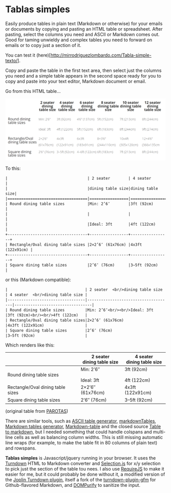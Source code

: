 # Tablas simples

Easily produce tables in plain text (Markdown or otherwise) for your emails or documents by copying and pasting an HTML table or spreadsheet. After pasting, select the columns you need and ASCII or Markdown comes out. Good for taming unwieldy and complex tables you need to forward on emails or to copy just a section of it.

You can test it (here)[http://mirrodriguezlombardo.com/Tabla-simple-texto/].

Copy and paste the table in the first text area, then select just the columns you need and a simple table appears in the second space ready for you to copy and paste into your text editor, Markdown document or email.

Go from this HTML table...

![](html_table_example.png)

To this:

```
|                                   | 2 seater        | 4 seater        |
|                                   |dining table size|dining table size|
|===================================|=================|=================|
| Round dining table sizes          |Min: 2’6″        |3ft (92cm)       |
|                                   |                 |                 |
|                                   |Ideal: 3ft       |4ft (122cm)      |
+-----------------------------------+-----------------+-----------------+
| Rectangle/Oval dining table sizes |2×2’6″ (61x76cm) |4x3ft (122x91cm) |
+-----------------------------------+-----------------+-----------------+
| Square dining table sizes         |2’6″ (76cm)      |3–5ft (92cm)     |
```

or this (Markdown compatible):

```
|                                  | 2 seater  <br/>dining table size    | 4 seater  <br/>dining table size |
|----------------------------------|-------------------------------------|----------------------------------|
| Round dining table sizes         |Min: 2’6″<br/><br/>Ideal: 3ft        |3ft (92cm)<br/><br/>4ft (122cm)   |
| Rectangle/Oval dining table sizes|2×2’6″ (61x76cm)                     |4x3ft (122x91cm)                  |
| Square dining table sizes        |2’6″ (76cm)                          |3–5ft (92cm)                      |
```

Which renders like this:

|                                   | 2 seater <br/>dining table size | 4 seater <br/>dining table size |
| --------------------------------- | ------------------------------- | ------------------------------- |
| Round dining table sizes          | Min: 2’6″<br/><br/>Ideal: 3ft   | 3ft (92cm)<br/><br/>4ft (122cm) |
| Rectangle/Oval dining table sizes | 2×2’6″ (61x76cm)                | 4x3ft (122x91cm)                |
| Square dining table sizes         | 2’6″ (76cm)                     | 3–5ft (92cm)                    |

(original table from [PAROTAS](http://www.parotas.com/en/calculate-best-dining-table-size/))

There are similar tools, such as [ASCII table generator](https://ozh.github.io/ascii-tables/), [markdownTables](https://jmalarcon.github.io/markdowntables/), [Markdown tables generator](https://www.tablesgenerator.com/markdown_tables), [Markdown-table](https://github.com/wooorm/markdown-table) and the closed source [Table to markdown](https://tabletomarkdown.com/), but I needed something that could handle colspans and multi-line cells as well as balancing column widths. This is still missing automatic line wraps (for example, to make the table fit in 80 columns of plain text) and rowspans.

**Tablas simples** is Javascript/jquery running in your browser. It uses the [Turndown](https://github.com/domchristie/turndown) HTML to Markdown converter and [Selection.js](https://github.com/Simonwep/selection) for x/y selection to pick just the section of the table tou nees. I also use [RequireJS](https://requirejs.org/) to make it easier for me, but it could probably be done without it, a modified version of the [Joplin Turndown plugin](https://github.com/laurent22/joplin-turndown-plugin-gfm), itself a fork of the [turndown-plugin-gfm](https://github.com/domchristie/turndown-plugin-gfm) for Github-flavored Markdown, and [DOMPurify](https://github.com/cure53/DOMPurify) to sanitize the input.
